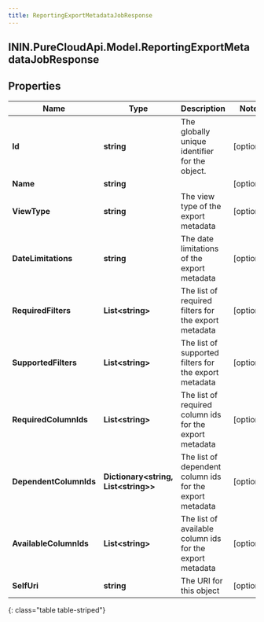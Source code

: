 ```yaml
---
title: ReportingExportMetadataJobResponse
---
```

## ININ.PureCloudApi.Model.ReportingExportMetadataJobResponse

## Properties

|Name | Type | Description | Notes|
|------------ | ------------- | ------------- | -------------|
| **Id** | **string** | The globally unique identifier for the object. | [optional] |
| **Name** | **string** |  | [optional] |
| **ViewType** | **string** | The view type of the export metadata | [optional] |
| **DateLimitations** | **string** | The date limitations of the export metadata | [optional] |
| **RequiredFilters** | **List&lt;string&gt;** | The list of required filters for the export metadata | [optional] |
| **SupportedFilters** | **List&lt;string&gt;** | The list of supported filters for the export metadata | [optional] |
| **RequiredColumnIds** | **List&lt;string&gt;** | The list of required column ids for the export metadata | [optional] |
| **DependentColumnIds** | **Dictionary&lt;string, List&lt;string&gt;&gt;** | The list of dependent column ids for the export metadata | [optional] |
| **AvailableColumnIds** | **List&lt;string&gt;** | The list of available column ids for the export metadata | [optional] |
| **SelfUri** | **string** | The URI for this object | [optional] |
{: class="table table-striped"}


